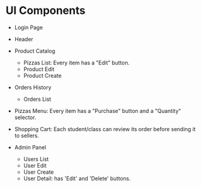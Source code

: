 # UI Components

- Login Page

- Header

- Product Catalog
  - Pizzas List: Every item has a "Edit" button.
  - Product Edit
  - Product Create

- Orders History
  - Orders List

- Pizzas Menu: Every item has a "Purchase" button and a "Quantity" selector.

- Shopping Cart: Each student/class can review its order before sending it to sellers.

- Admin Panel
  - Users List
  - User Edit
  - User Create
  - User Detail: has 'Edit' and 'Delete' buttons.